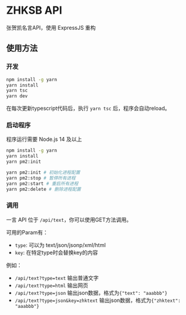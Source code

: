 # ZHKSB API

张贺凯名言API，使用 ExpressJS 重构

## 使用方法

### 开发

```bash
npm install -g yarn
yarn install
yarn tsc
yarn dev
```

在每次更新typescript代码后，执行 `yarn tsc` 后，程序会自动reload。

### 启动程序

程序运行需要 Node.js 14 及以上

```bash
npm install -g yarn
yarn install
yarn pm2:init
```

```bash
yarn pm2:init # 初始化进程配置
yarn pm2:stop # 暂停所有进程
yarn pm2:start # 重启所有进程
yarn pm2:delete # 删除进程配置
```

### 调用

一言 API 位于 `/api/text`，你可以使用GET方法调用。

可用的Param有：

* `type`: 可以为 text/json/jsonp/xml/html
* `key`: 在特定type时会替换key的内容

例如：

* `/api/text?type=text` 输出普通文字
* `/api/text?type=html` 输出网页
* `/api/text?type=json` 输出json数据，格式为`{"text": "aaabbb"}`
* `/api/text?type=json&key=zhktext` 输出json数据，格式为`{"zhktext": "aaabbb"}`
